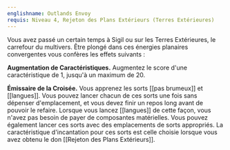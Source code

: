 ```yaml
---
englishname: Outlands Envoy
requis: Niveau 4, Rejeton des Plans Extérieurs (Terres Extérieures)
---
```

Vous avez passé un certain temps à Sigil ou sur les Terres Extérieures, le carrefour du multivers. Être plongé dans ces énergies planaires convergentes vous confères les effets suivants :

**Augmentation de Caractéristiques.** Augmentez le score d'une caractéristique de 1, jusqu'à un maximum de 20.

**Émissaire de la Croisée.** Vous apprenez les sorts [[pas brumeux]] et [[langues]]. Vous pouvez lancer chacun de ces sorts une fois sans dépenser d'emplacement, et vous devez finir un repos long avant de pouvoir le refaire. Lorsque vous lancez [[langues]] de cette façon, vous n'avez pas besoin de payer de composantes matérielles. Vous pouvez également lancer ces sorts avec des emplacements de sorts appropriés. La caractéristique d'incantation pour ces sorts est celle choisie lorsque vous avez obtenu le don [[Rejeton des Plans Extérieurs]].
